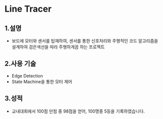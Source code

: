 Line Tracer     
=====================

1.설명                 
------
   
* 보드에 모터와 센서를 탑재하여, 센서를 통한 신호처리와 주행적인 코드 알고리즘을 설계하여 검은색선을 따라 주행하게끔 하는 프로젝트    
            
   
2.사용 기술     
------        
* Edge Detection             
* State Machine을 통한 모터 제어                       

3.성적       
------    
* 교내대회에서 100점 만점 중 98점을 얻어, 100명중 5등을 기록하였습니다.    
